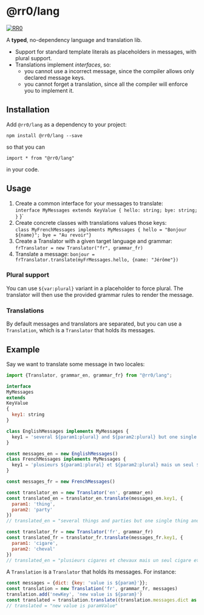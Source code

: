 # @rr0/lang

[![RR0](https://circleci.com/gh/RR0/lang.svg?style=svg)](https://app.circleci.com/pipelines/github/RR0/lang)

A **typed**, no-dependency language and translation lib.

- Support for standard template literals as placeholders in messages, with plural support.
- Translations implement _interfaces_, so:
    - you cannot use a incorrect message, since the compiler allows only declared message keys.
    - you cannot forget a translation, since all the compiler will enforce you to implement it.

## Installation

Add `@rr0/lang` as a dependency to your project:

```
npm install @rr0/lang --save
```

so that you can

```
import * from "@rr0/lang"
```

in your code.

## Usage

1. Create a common interface for your messages to translate:\
   `interface MyMessages extends KeyValue { hello: string; bye: string; }`
   }`
2. Create concrete classes with translations values those keys:\
   `class MyFrenchMessages implements MyMessages { hello = "Bonjour ${name}"; bye = "Au revoir"}`
3. Create a Translator with a given target language and grammar: \
   `frTranslator = new Translator("fr", grammar_fr)`
4. Translate a message: `bonjour = frTranslator.translate(myFrMessages.hello, {name: "Jérôme"})`

### Plural support

You can use `${var:plural}` variant in a placeholder to force plural. The translator will then use the provided grammar
rules to render the message.

### Translations

By default messages and translators are separated, but you can use a `Translation`, which is a `Translator` that holds
its messages.

## Example

Say we want to translate some message in two locales:

```js
import {Translator, grammar_en, grammar_fr} from "@rr0/lang";

interface
MyMessages
extends
KeyValue
{
  key1: string
}

class EnglishMessages implements MyMessages {
  key1 = 'several ${param1:plural} and ${param2:plural} but one single ${param1} and ${param2}'
}

const messages_en = new EnglishMessages()
class FrenchMessages implements MyMessages {
  key1 = 'plusieurs ${param1:plural} et ${param2:plural} mais un seul ${param1} et ${param2}'
}

const messages_fr = new FrenchMessages()

const translator_en = new Translator('en', grammar_en)
const translated_en = translator_en.translate(messages_en.key1, {
  param1: 'thing',
  param2: 'party'
})
// translated_en = "several things and parties but one single thing and party"

const translator_fr = new Translator('fr', grammar_fr)
const translated_fr = translator_fr.translate(messages_fr.key1, {
  param1: 'cigare',
  param2: 'cheval'
})
// translated_en = "plusieurs cigares et chevaux mais un seul cigare et cheval"
```
A `Translation` is a `Translator` that holds its messages. For instance:
```js
const messages = {dict: {key: 'value is ${param}'}};
const translation = new Translation('fr', grammar_fr, messages)
translation.add('newKey', 'new value is ${param}')
const translated = translation.translate((translation.messages.dict as any)['newKey'], {param: 'paramValue'})
// translated = "new value is paramValue"
```

